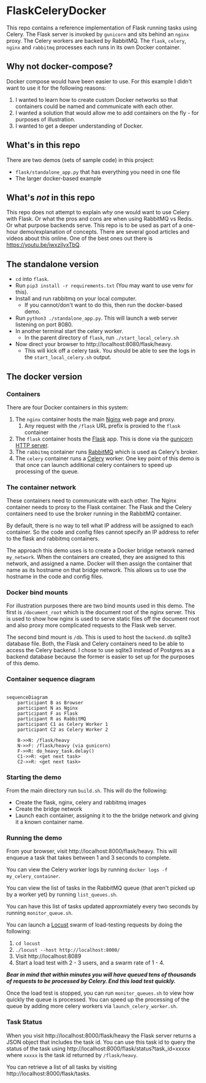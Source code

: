 # FlaskCeleryDocker

This repo contains a reference implementation of Flask running tasks using Celery.
The Flask server is invoked by `gunicorn` and sits behind an `nginx` proxy. 
The Celery workers are backed by RabbitMQ. The `flask`, `celery`, `nginx` and `rabbitmq`
processes each runs in its own Docker container.

## Why not docker-compose?

Docker compose would have been easier to use. For this example I didn't want to use it for the 
following reasons:

1. I wanted to learn how to create custom Docker networks so that containers could be named and communicate with each other.
2. I wanted a solution that would allow me to add containers on the fly - for purposes of illustration.
3. I wanted to get a deeper understanding of Docker.

## What's in this repo

There are two demos (sets of sample code) in this project: 

+ `flask/standalone_app.py` that has everything you need in one file
+ The larger docker-based example

## What's _not_ in this repo

This repo does not attempt to explain _why_ one would want to use Celery with Flask. Or what the pros 
and cons are when using RabbitMQ vs Redis. Or what purpose backends serve. This repo is to be used
as part of a one-hour demo/explanation of concepts. There are several good articles and videos about
this online. One of the best ones out there is https://youtu.be/iwxzilyxTbQ.

## The standalone version

+ `cd` into `flask`.
+ Run `pip3 install -r requirements.txt` (You may want to use venv for this).
+ Install and run rabbitmq on your local computer.
  + If you cannot/don't want to do this, then run the docker-based demo.
+ Run `python3 ./standalone_app.py`. This will launch a web server listening on port 8080.
+ In another terminal start the celery worker.
  - In the parent directory of `flask`, run `./start_local_celery.sh`
+ Now direct your browser to http://localhost:8080/flask/heavy.
  + This will kick off a celery task. You should be able to see the logs in the `start_local_celery.sh` output.

## The docker version

### Containers

There are four Docker containers in this system:

1. The `nginx` container hosts the main [Nginx](https://nginx.org/en/docs/) web page and proxy.
   1. Any request with the `/flask` URL prefix is proxied to the `flask` container
2. The `flask` container hosts the [Flask](https://flask.palletsprojects.com/en/2.1.x/) app. This is done via the [gunicorn HTTP server](https://gunicorn.org/).
3. The `rabbitmq` container runs [RabbitMQ](https://www.rabbitmq.com/) which is used as Celery's broker.
4. The `celery` container runs a [Celery](https://docs.celeryq.dev/) worker. One key point of this demo is that once can launch additional celery containers to speed up processing of the queue.

### The container network

These containers need to communicate with each other. The Nginx container needs to proxy to the 
Flask container. The Flask and the Celery containers need to use the broker running in the
RabbitMQ container. 

By default, there is no way to tell what IP address will be assigned to each container. So the 
code and config files cannot specify an IP address to refer to the flask and rabbitmq containers.

The approach this demo uses is to create a Docker bridge network named `my_network`. When the 
containers are created, they are assigned to this network, and assigned a name. Docker will then 
assign the container that name as its hostname on that bridge network. This allows us to use the 
hostname in the code and config files.

### Docker bind mounts

For illustration purposes there are two bind mounts used in this demo. The first is `/document_root`
which is the document root of the nginx server. This is used to show how nginx is used to serve
static files off the document root and also proxy more complicated requests to the Flask web
server.

The second bind mount is `/db`. This is used to host the `backend.db` sqlite3 database file. Both, 
the Flask and Celery containers need to be able to access the Celery backend. I chose to use 
sqlite3 instead of Postgres as a backend database because the former is easier to set up for the
purposes of this demo.

### Container sequence diagram

```mermaid

sequenceDiagram
    participant B as Browser
    participant N as Nginx
    participant F as Flask
    participant R as RabbitMQ
    participant C1 as Celery Worker 1
    participant C2 as Celery Worker 2
    
    B->>N: /flask/heavy
    N->>F: /flask/heavy (via gunicorn)
    F->>R: do_heavy_task.delay()
    C1->>R: <get next task>
    C2->>R: <get next task>

```

### Starting the demo

From the main directory run `build.sh`. This will do the following:

- Create the flask, nginx, celery and rabbitmq images
- Create the bridge network
- Launch each container, assigning it to the the bridge network and giving it a known container name.

### Running the demo

From your browser, visit http://localhost:8000/flask/heavy. This will enqueue a task that takes
between 1 and 3 seconds to complete.

You can view the Celery worker logs by running `docker logs -f my_celery_container`.

You can view the list of tasks in the RabbitMQ queue (that aren't picked up by a worker yet) by
running `list_queues.sh`.

You can have this list of tasks updated approxmiately every two seconds by running `monitor_queue.sh`. 

You can launch a [Locust](https://locust.io/) swarm of load-testing requests by doing the following:

1. `cd locust`
2. `./locust --host http://localhost:8000/`
3. Visit http://localhost:8089
4. Start a load test with 2 - 3 users, and a swarm rate of 1 - 4.

**_Bear in mind that within minutes you will have queued tens of thousands of requests to be
processed by Celery. End this load test quickly._**

Once the load test is stopped, you can run `monitor_queues.sh` to view how quickly the 
queue is processed. You can speed up the processing of the queue by adding more celery workers
via `launch_celery_worker.sh`.

### Task Status

When you visit http://localhost:8000/flask/heavy the Flask server returns a JSON object
that includes the task id. You can use this task id to query the status of the task using 
http://localhost:8000/flask/status?task_id=xxxxx where `xxxxx` is the task id returned by
`/flask/heavy`.

You can retrieve a list of all tasks by visiting http://localhost:8000/flask/tasks.
